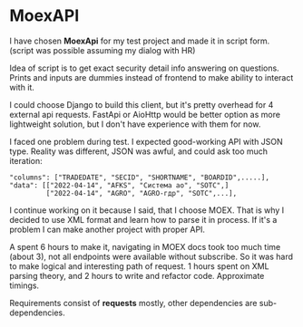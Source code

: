 # MoexAPI

I have chosen **MoexApi** for my test project and made it in script form. (script was possible assuming my dialog with HR)

Idea of script is to get exact security detail info answering on questions. 
Prints and inputs are dummies instead of frontend to make ability to interact with it.

I could choose Django to build this client, but it's pretty overhead for 4 external api requests. 
FastApi or AioHttp would be better option as more lightweight solution, but I don't have experience with them for now.

I faced one problem during test. I expected good-working API with JSON type. Reality was different, JSON was awful, 
and could ask too much iteration:

    "columns": ["TRADEDATE", "SECID", "SHORTNAME", "BOARDID",.....], 
    "data": [["2022-04-14", "AFKS", "Система ао", "SOTC",]
             ["2022-04-14", "AGRO", "AGRO-гдр", "SOTC",...],

I continue working on it because I said, that I choose MOEX. 
That is why I decided to use XML format and learn how to parse it in process. 
If it's a problem I can make another project with proper API.

A spent 6 hours to make it, navigating in MOEX docs took too much time (about 3), 
not all endpoints were available without subscribe. So it was hard to make logical and interesting path of request. 
1 hours spent on XML parsing theory, and 2 hours to write and refactor code. Approximate timings.

Requirements consist of **requests** mostly, other dependencies are sub-dependencies.